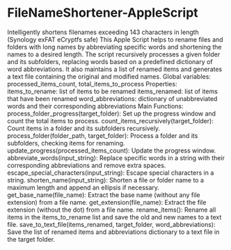 # FileNameShortener-AppleScript
Intelligently shortens filenames exceeding 143 characters in length (Synology exFAT eCryptfs safe)
This Apple Script helps to rename files and folders with long names by abbreviating specific words and shortening the names to a desired length. The script recursively processes a given folder and its subfolders, replacing words based on a predefined dictionary of word abbreviations. It also maintains a list of renamed items and generates a text file containing the original and modified names.
Global variables: processed_items_count, total_items_to_process Properties: items_to_rename: list of items to be renamed items_renamed: list of items that have been renamed word_abbreviations: dictionary of unabbreviated words and their corresponding abbreviations Main Functions:
process_folder_progress(target_folder): Set up the progress window and count the total items to process. count_items_recursively(target_folder): Count items in a folder and its subfolders recursively. process_folder(folder_path, target_folder): Process a folder and its subfolders, checking items for renaming. update_progress(processed_items_count): Update the progress window. abbreviate_words(input_string): Replace specific words in a string with their corresponding abbreviations and remove extra spaces. escape_special_characters(input_string): Escape special characters in a string. shorten_name(input_string): Shorten a file or folder name to a maximum length and append an ellipsis if necessary. get_base_name(file_name): Extract the base name (without any file extension) from a file name. get_extension(file_name): Extract the file extension (without the dot) from a file name. rename_items(): Rename all items in the items_to_rename list and save the old and new names to a text file. save_to_text_file(items_renamed, target_folder, word_abbreviations): Save the list of renamed items and abbreviations dictionary to a text file in the target folder.
